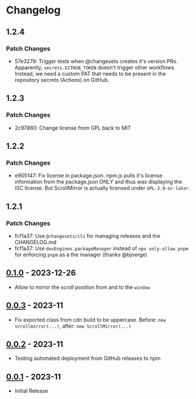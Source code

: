 # Changelog

## 1.2.4

### Patch Changes

- 57e3279: Trigger tests when @changesets creates it's version PRs. Apparently, `secrets.GITHUB_TOKEN` doesn't trigger other workflows. Instead, we need a custom PAT that needs to be present in the repository secrets (Actions) on GitHub.

## 1.2.3

### Patch Changes

- 2c97860: Change license from GPL back to MIT

## 1.2.2

### Patch Changes

- e905147: Fix license in package.json. npm.js pulls it's license information from the package.json ONLY and thus was displaying the ISC license. But ScrollMirror is actually licensed under `GPL-3.0-or-later`.

## 1.2.1

### Patch Changes

- fcf1a37: Use `@changesets/cli` for managing releases and the CHANGELOG.md
- fcf1a37: Use `devEngines.packageManager` instead of `npx only-allow pnpm` for enforcing `pnpm` as a the manager (thanks @bjoerge)

## [0.1.0] - 2023-12-26

- Allow to mirror the scroll position from and to the `window`

## [0.0.3] - 2023-11

- Fix exported class from cdn build to be uppercase. Before: `new scrollmirror(...)`, after: `new ScrollMirror(...)`

## [0.0.2] - 2023-11

- Testing automated deployment from GitHub releases to npm

## [0.0.1] - 2023-11

- Initial Release

[0.1.0]: https://github.com/swup/fragment-plugin/releases/tag/0.1.0
[0.0.3]: https://github.com/swup/fragment-plugin/releases/tag/0.0.3
[0.0.2]: https://github.com/swup/fragment-plugin/releases/tag/0.0.2
[0.0.1]: https://github.com/swup/fragment-plugin/releases/tag/0.0.1

